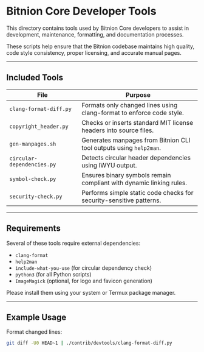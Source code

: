 # Bitnion Core Developer Tools

This directory contains tools used by Bitnion Core developers to assist in development, maintenance, formatting, and documentation processes.

These scripts help ensure that the Bitnion codebase maintains high quality, code style consistency, proper licensing, and accurate manual pages.

---

## Included Tools

| File                        | Purpose                                                                 |
|-----------------------------|-------------------------------------------------------------------------|
| `clang-format-diff.py`      | Formats only changed lines using clang-format to enforce code style.    |
| `copyright_header.py`       | Checks or inserts standard MIT license headers into source files.        |
| `gen-manpages.sh`           | Generates manpages from Bitnion CLI tool outputs using `help2man`.       |
| `circular-dependencies.py`  | Detects circular header dependencies using IWYU output.                  |
| `symbol-check.py`           | Ensures binary symbols remain compliant with dynamic linking rules.     |
| `security-check.py`         | Performs simple static code checks for security-sensitive patterns.      |

---

## Requirements

Several of these tools require external dependencies:

- `clang-format`
- `help2man`
- `include-what-you-use` (for circular dependency check)
- `python3` (for all Python scripts)
- `ImageMagick` (optional, for logo and favicon generation)

Please install them using your system or Termux package manager.

---

## Example Usage

Format changed lines:
```bash
git diff -U0 HEAD~1 | ./contrib/devtools/clang-format-diff.py


